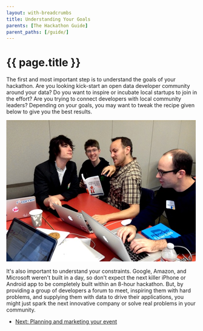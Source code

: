 ```yaml
---
layout: with-breadcrumbs
title: Understanding Your Goals
parents: [The Hackathon Guide]
parent_paths: [/guide/]
---
```


# {{ page.title }}

The first and most important step is to understand the goals of your hackathon. Are you looking kick-start an open data developer community around your data? Do you want to inspire or incubate local startups to join in the effort? Are you trying to connect developers with local community leaders? Depending on your goals, you may want to tweak the recipe given below to give you the best results.

<img src="/img/hackers.jpg" alt="Developers at #acApps 2012" caption="Developers at #acApps2012" class="pull-left" />

It's also important to understand your constraints. Google, Amazon, and Microsoft weren't built in a day, so don't expect the next killer iPhone or Android app to be completely built within an 8-hour hackathon. But, by providing a group of developers a forum to meet, inspiring them with hard problems, and supplying them with data to drive their applications, you might just spark the next innovative company or solve real problems in your community.

<ul class="pager">
  <li><a href="/guide/planning.html">Next: Planning and marketing your event</a></li>
</ul>
